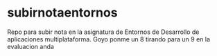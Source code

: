 # subirnotaentornos
Repo para subir nota en la asignatura de Entornos de Desarrollo de aplicaciones multiplataforma. Goyo ponme un 8 tirando para un 9 en la evaluacion anda
